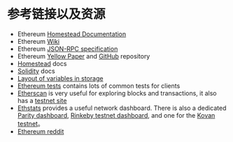 # 参考链接以及资源

* Ethereum [Homestead Documentation](https://ethereum-homestead.readthedocs.io/en/latest/)
* Ethereum [Wiki](https://github.com/ethereum/wiki/wiki)
* Ethereum [JSON-RPC specification](https://github.com/ethereum/wiki/wiki/JSON-RPC)
* Ethereum [Yellow Paper](https://docs.web3j.io/gavwood.com/paper.pdf) and [GitHub](https://github.com/ethereum/yellowpaper) repository
* [Homestead](https://ethereum-homestead.readthedocs.org/en/latest/) docs
* [Solidity](http://solidity.readthedocs.io/en/develop/) docs
* [Layout of variables in storage](http://solidity.readthedocs.io/en/latest/miscellaneous.html#layout-of-state-variables-in-storage)
* [Ethereum tests](https://github.com/ethereum/tests) contains lots of common tests for clients
* [Etherscan](https://etherscan.io/) is very useful for exploring blocks and transactions, it also has a [testnet site](https://testnet.etherscan.io/)
* [Ethstats](https://ethstats.net/) provides a useful network dashboard. There is also a dedicated [Parity dashboard](https://stats.parity.io/), [Rinkeby testnet dashboard](http://rinkeby.io/), and one for the [Kovan testnet](http://kovan-stats.parity.io/)。
* [Ethereum reddit](https://www.reddit.com/r/ethereum/)

